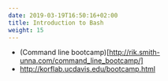 ```yaml
---
date: 2019-03-19T16:50:16+02:00
title: Introduction to Bash
weight: 15
---
```


- (Command line bootcamp)[http://rik.smith-unna.com/command_line_bootcamp/]
- http://korflab.ucdavis.edu/bootcamp.html
